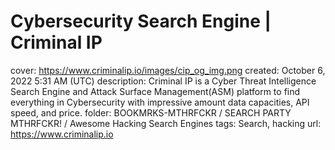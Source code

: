 # Cybersecurity Search Engine | Criminal IP

cover: https://www.criminalip.io/images/cip_og_img.png
created: October 6, 2022 5:31 AM (UTC)
description: Criminal IP is a Cyber Threat Intelligence Search Engine and Attack Surface Management(ASM) platform to find everything in Cybersecurity with impressive amount data capacities, API speed, and price.
folder: BOOKMRKS-MTHRFCKR / SEARCH PARTY MTHRFCKR! / Awesome Hacking Search Engines
tags: Search, hacking
url: https://www.criminalip.io